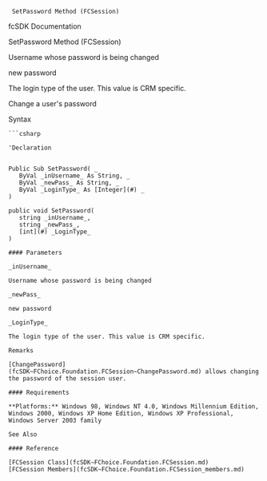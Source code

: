 ﻿     SetPassword Method (FCSession)                                                   

fcSDK Documentation

SetPassword Method (FCSession)

Username whose password is being changed

new password

The login type of the user. This value is CRM specific.

Change a user's password

Syntax

```vbnet
```csharp

'Declaration
 

Public Sub SetPassword( _
   ByVal _inUsername_ As String, _
   ByVal _newPass_ As String, _
   ByVal _LoginType_ As [Integer](#) _
) 

public void SetPassword( 
   string _inUsername_,
   string _newPass_,
   [int](#) _LoginType_
)

#### Parameters

_inUsername_

Username whose password is being changed

_newPass_

new password

_LoginType_

The login type of the user. This value is CRM specific.

Remarks

[ChangePassword](fcSDK~FChoice.Foundation.FCSession~ChangePassword.md) allows changing the password of the session user.

#### Requirements

**Platforms:** Windows 98, Windows NT 4.0, Windows Millennium Edition, Windows 2000, Windows XP Home Edition, Windows XP Professional, Windows Server 2003 family

See Also

#### Reference

[FCSession Class](fcSDK~FChoice.Foundation.FCSession.md)  
[FCSession Members](fcSDK~FChoice.Foundation.FCSession_members.md)